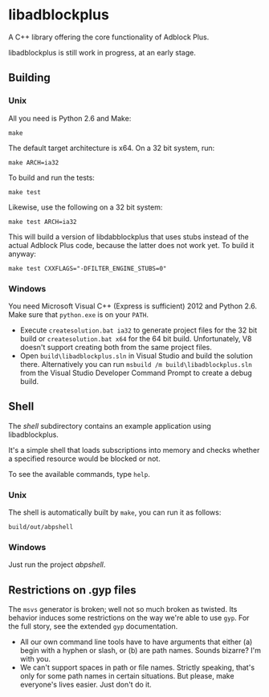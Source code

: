 libadblockplus
==============

A C++ library offering the core functionality of Adblock Plus.

libadblockplus is still work in progress, at an early stage.

Building
--------

### Unix

All you need is Python 2.6 and Make:

    make

The default target architecture is x64. On a 32 bit system, run:

    make ARCH=ia32

To build and run the tests:

    make test

Likewise, use the following on a 32 bit system:

    make test ARCH=ia32

This will build a version of libdabblockplus that uses stubs instead
of the actual Adblock Plus code, because the latter does not work
yet. To build it anyway:

    make test CXXFLAGS="-DFILTER_ENGINE_STUBS=0"

### Windows

You need Microsoft Visual C++ (Express is sufficient) 2012
and Python 2.6. Make sure that `python.exe` is on your `PATH`.

* Execute `createsolution.bat ia32` to generate project files for the 32 bit
build or `createsolution.bat x64` for the 64 bit build. Unfortunately, V8
doesn't support creating both from the same project files.
* Open `build\libadblockplus.sln` in Visual Studio and build the solution there.
Alternatively you can run `msbuild /m build\libadblockplus.sln` from the Visual
Studio Developer Command Prompt to create a debug build.

Shell
-----

The _shell_ subdirectory contains an example application using libadblockplus.

It's a simple shell that loads subscriptions into memory and checks
whether a specified resource would be blocked or not.

To see the available commands, type `help`.

### Unix

The shell is automatically built by `make`, you can run it as follows:

    build/out/abpshell

### Windows

Just run the project *abpshell*.

Restrictions on .gyp files
--------------------------

The `msvs` generator is broken; well not so much broken as twisted.
Its behavior induces some restrictions on the way we're able to use `gyp`.
For the full story, see the extended `gyp` documentation.

* All our own command line tools have to have arguments that
    either (a) begin with a hyphen or slash,
    or (b) are path names. Sounds bizarre? I'm with you.
* We can't support spaces in path or file names.
    Strictly speaking, that's only for some path names in certain situations.
    But please, make everyone's lives easier.
    Just don't do it.
